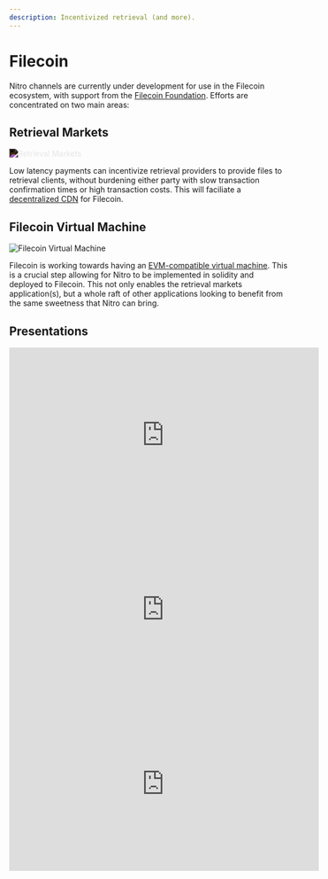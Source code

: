 ```yaml
---
description: Incentivized retrieval (and more).
---
```


# Filecoin

Nitro channels are currently under development for use in the Filecoin ecosystem, with support from the [Filecoin Foundation](https://fil.org/). Efforts are concentrated on two main areas:

## Retrieval Markets

<img alt="Retrieval Markets" src="https://retrieval.market/static/images/logo.png" style="filter: invert(1)">

Low latency payments can incentivize retrieval providers to provide files to retrieval clients, without burdening either party with slow transaction confirmation times or high transaction costs. This will faciliate a [decentralized CDN](https://retrieval.market/) for Filecoin.

## Filecoin Virtual Machine

![Filecoin Virtual Machine](https://user-images.githubusercontent.com/310223/150189748-ed673f1a-6a5f-4746-a1b3-0d8b1a3f5fd2.png)

Filecoin is working towards having an [EVM-compatible virtual machine](https://fvm.filecoin.io/). This is a crucial step allowing for Nitro to be implemented in solidity and deployed to Filecoin. This not only enables the retrieval markets application(s), but a whole raft of other applications looking to benefit from the same sweetness that Nitro can bring.

## Presentations

<iframe width="560" height="315" src="https://www.youtube.com/embed/P9IV87L2rlM" title="Driving adoption with a network of payment channels" frameborder="0" allow="accelerometer; autoplay; clipboard-write; encrypted-media; gyroscope; picture-in-picture" allowfullscreen></iframe>

<iframe width="560" height="315" src="https://www.youtube.com/embed/xYn8Evkrs30" title="Moving at the speed of Nitro: a usecase for testground" frameborder="0" allow="accelerometer; autoplay; clipboard-write; encrypted-media; gyroscope; picture-in-picture" allowfullscreen></iframe>

<iframe width="560" height="315" src="https://www.youtube.com/embed/NpG0NneZ5uk?si=w7fNFFMYJQ4iDpz7" title="Nitro Payment Network" frameborder="0" allow="accelerometer; autoplay; clipboard-write; encrypted-media; gyroscope; picture-in-picture" allowfullscreen></iframe>
